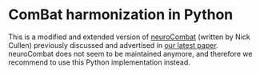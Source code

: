 # ComBat harmonization in Python

This is a modified and extended version of [neuroCombat](https://github.com/ncullen93/neuroCombat) (written by Nick Cullen) previously 
discussed and advertised in [our latest paper](https://www.sciencedirect.com/science/article/pii/S105381191730931X).
neuroCombat does not seem to be maintained anymore, and therefore we recommend to use this Python implementation instead. 
